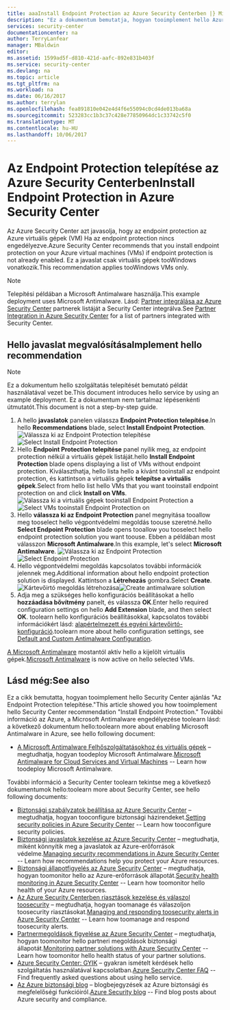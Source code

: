 ```yaml
---
title: aaaInstall Endpoint Protection az Azure Security Centerben |} Microsoft Docs
description: "Ez a dokumentum bemutatja, hogyan tooimplement hello Azure Security Center javaslat ** telepíteni az Endpoint Protection **."
services: security-center
documentationcenter: na
author: TerryLanfear
manager: MBaldwin
editor: 
ms.assetid: 1599ad5f-d810-421d-aafc-892e831b403f
ms.service: security-center
ms.devlang: na
ms.topic: article
ms.tgt_pltfrm: na
ms.workload: na
ms.date: 06/16/2017
ms.author: terrylan
ms.openlocfilehash: fea891810e042e4d4f6e55094c0cd4de013ba68a
ms.sourcegitcommit: 523283cc1b3c37c428e77850964dc1c33742c5f0
ms.translationtype: MT
ms.contentlocale: hu-HU
ms.lasthandoff: 10/06/2017
---
```

# <a name="install-endpoint-protection-in-azure-security-center"></a><span data-ttu-id="7e494-103">Az Endpoint Protection telepítése az Azure Security Centerben</span><span class="sxs-lookup"><span data-stu-id="7e494-103">Install Endpoint Protection in Azure Security Center</span></span>
<span data-ttu-id="7e494-104">Az Azure Security Center azt javasolja, hogy az endpoint protection az Azure virtuális gépek (VM) Ha az endpoint protection nincs engedélyezve.</span><span class="sxs-lookup"><span data-stu-id="7e494-104">Azure Security Center recommends that you install endpoint protection on your Azure virtual machines (VMs) if endpoint protection is not already enabled.</span></span> <span data-ttu-id="7e494-105">Ez a javaslat csak virtuális gépek tooWindows vonatkozik.</span><span class="sxs-lookup"><span data-stu-id="7e494-105">This recommendation applies tooWindows VMs only.</span></span>

> [!NOTE]
> <span data-ttu-id="7e494-106">Telepítési példában a Microsoft Antimalware használja.</span><span class="sxs-lookup"><span data-stu-id="7e494-106">This example deployment uses Microsoft Antimalware.</span></span> <span data-ttu-id="7e494-107">Lásd: [Partner integrálása az Azure Security Center](security-center-partner-integration.md#partners-that-integrate-with-security-center) partnerek listáját a Security Center integrálva.</span><span class="sxs-lookup"><span data-stu-id="7e494-107">See [Partner Integration in Azure Security Center](security-center-partner-integration.md#partners-that-integrate-with-security-center) for a list of partners integrated with Security Center.</span></span>  
>
>

## <a name="implement-hello-recommendation"></a><span data-ttu-id="7e494-108">Hello javaslat megvalósítása</span><span class="sxs-lookup"><span data-stu-id="7e494-108">Implement hello recommendation</span></span>

> [!NOTE]
> <span data-ttu-id="7e494-109">Ez a dokumentum hello szolgáltatás telepítését bemutató példát használatával vezet be.</span><span class="sxs-lookup"><span data-stu-id="7e494-109">This document introduces hello service by using an example deployment.</span></span>  <span data-ttu-id="7e494-110">Ez a dokumentum nem tartalmaz lépésenkénti útmutatót.</span><span class="sxs-lookup"><span data-stu-id="7e494-110">This document is not a step-by-step guide.</span></span>
>
>

1. <span data-ttu-id="7e494-111">A hello **javaslatok** panelen válassza **Endpoint Protection telepítése**.</span><span class="sxs-lookup"><span data-stu-id="7e494-111">In hello **Recommendations** blade, select **Install Endpoint Protection**.</span></span>
   <span data-ttu-id="7e494-112">![Válassza ki az Endpoint Protection telepítése][1]</span><span class="sxs-lookup"><span data-stu-id="7e494-112">![Select Install Endpoint Protection][1]</span></span>
2. <span data-ttu-id="7e494-113">Hello **Endpoint Protection telepítése** panel nyílik meg, az endpoint protection nélkül a virtuális gépek listáját.</span><span class="sxs-lookup"><span data-stu-id="7e494-113">hello **Install Endpoint Protection** blade opens displaying a list of VMs without endpoint protection.</span></span> <span data-ttu-id="7e494-114">Kiválaszthatja, hello lista hello a kívánt tooinstall az endpoint protection, és kattintson a virtuális gépek **telepítse a virtuális gépek**.</span><span class="sxs-lookup"><span data-stu-id="7e494-114">Select from hello list hello VMs that you want tooinstall endpoint protection on and click **Install on VMs**.</span></span>
   <span data-ttu-id="7e494-115">![Válassza ki a virtuális gépek tooinstall Endpoint Protection a][2]</span><span class="sxs-lookup"><span data-stu-id="7e494-115">![Select VMs tooinstall Endpoint Protection on][2]</span></span>
3. <span data-ttu-id="7e494-116">Hello **válassza ki az Endpoint Protection** panel megnyitása tooallow meg tooselect hello végpontvédelmi megoldás toouse szeretné.</span><span class="sxs-lookup"><span data-stu-id="7e494-116">hello **Select Endpoint Protection** blade opens tooallow you tooselect hello endpoint protection solution you want toouse.</span></span> <span data-ttu-id="7e494-117">Ebben a példában most válasszon **Microsoft Antimalware**.</span><span class="sxs-lookup"><span data-stu-id="7e494-117">In this example, let's select **Microsoft Antimalware**.</span></span>
   <span data-ttu-id="7e494-118">![Válassza ki az Endpoint Protection][3]</span><span class="sxs-lookup"><span data-stu-id="7e494-118">![Select Endpoint Protection][3]</span></span>
4. <span data-ttu-id="7e494-119">Hello végpontvédelmi megoldás kapcsolatos további információk jelennek meg.</span><span class="sxs-lookup"><span data-stu-id="7e494-119">Additional information about hello endpoint protection solution is displayed.</span></span> <span data-ttu-id="7e494-120">Kattintson a **Létrehozás** gombra.</span><span class="sxs-lookup"><span data-stu-id="7e494-120">Select **Create**.</span></span>
   <span data-ttu-id="7e494-121">![Kártevőirtó megoldás létrehozása][4]</span><span class="sxs-lookup"><span data-stu-id="7e494-121">![Create antimalware solution][4]</span></span>
5. <span data-ttu-id="7e494-122">Adja meg a szükséges hello konfigurációs beállításokat a hello **hozzáadása bővítmény** panelt, és válassza **OK**.</span><span class="sxs-lookup"><span data-stu-id="7e494-122">Enter hello required configuration settings on hello **Add Extension** blade, and then select **OK**.</span></span> <span data-ttu-id="7e494-123">toolearn hello konfigurációs beállításokkal, kapcsolatos további információkért lásd: [alapértelmezett és egyéni kártevőirtó-konfiguráció](../security/azure-security-antimalware.md#default-and-custom-antimalware-configuration).</span><span class="sxs-lookup"><span data-stu-id="7e494-123">toolearn more about hello configuration settings, see [Default and Custom Antimalware Configuration](../security/azure-security-antimalware.md#default-and-custom-antimalware-configuration).</span></span>

<span data-ttu-id="7e494-124">[A Microsoft Antimalware](../security/azure-security-antimalware.md) mostantól aktív hello a kijelölt virtuális gépek.</span><span class="sxs-lookup"><span data-stu-id="7e494-124">[Microsoft Antimalware](../security/azure-security-antimalware.md) is now active on hello selected VMs.</span></span>

## <a name="see-also"></a><span data-ttu-id="7e494-125">Lásd még:</span><span class="sxs-lookup"><span data-stu-id="7e494-125">See also</span></span>
<span data-ttu-id="7e494-126">Ez a cikk bemutatta, hogyan tooimplement hello Security Center ajánlás "Az Endpoint Protection telepítése."</span><span class="sxs-lookup"><span data-stu-id="7e494-126">This article showed you how tooimplement hello Security Center recommendation "Install Endpoint Protection."</span></span> <span data-ttu-id="7e494-127">További információ az Azure, a Microsoft Antimalware engedélyezése toolearn lásd: a következő dokumentum hello:</span><span class="sxs-lookup"><span data-stu-id="7e494-127">toolearn more about enabling Microsoft Antimalware in Azure, see hello following document:</span></span>

* <span data-ttu-id="7e494-128">[A Microsoft Antimalware Felhőszolgáltatásokhoz és virtuális gépek](../security/azure-security-antimalware.md) – megtudhatja, hogyan toodeploy Microsoft Antimalware.</span><span class="sxs-lookup"><span data-stu-id="7e494-128">[Microsoft Antimalware for Cloud Services and Virtual Machines](../security/azure-security-antimalware.md) -- Learn how toodeploy Microsoft Antimalware.</span></span>

<span data-ttu-id="7e494-129">További információ a Security Center toolearn tekintse meg a következő dokumentumok hello:</span><span class="sxs-lookup"><span data-stu-id="7e494-129">toolearn more about Security Center, see hello following documents:</span></span>

* <span data-ttu-id="7e494-130">[Biztonsági szabályzatok beállítása az Azure Security Center](security-center-policies.md) – megtudhatja, hogyan tooconfigure biztonsági házirendeket.</span><span class="sxs-lookup"><span data-stu-id="7e494-130">[Setting security policies in Azure Security Center](security-center-policies.md) -- Learn how tooconfigure security policies.</span></span>
* <span data-ttu-id="7e494-131">[Biztonsági javaslatok kezelése az Azure Security Center](security-center-recommendations.md) – megtudhatja, miként könnyítik meg a javaslatok az Azure-erőforrások védelme.</span><span class="sxs-lookup"><span data-stu-id="7e494-131">[Managing security recommendations in Azure Security Center](security-center-recommendations.md) -- Learn how recommendations help you protect your Azure resources.</span></span>
* <span data-ttu-id="7e494-132">[Biztonsági állapotfigyelés az Azure Security Center](security-center-monitoring.md) – megtudhatja, hogyan toomonitor hello az Azure-erőforrások állapotát.</span><span class="sxs-lookup"><span data-stu-id="7e494-132">[Security health monitoring in Azure Security Center](security-center-monitoring.md) -- Learn how toomonitor hello health of your Azure resources.</span></span>
* <span data-ttu-id="7e494-133">[Az Azure Security Centerben riasztások kezelése és válaszol toosecurity](security-center-managing-and-responding-alerts.md) – megtudhatja, hogyan toomanage és válaszoljon toosecurity riasztásokat.</span><span class="sxs-lookup"><span data-stu-id="7e494-133">[Managing and responding toosecurity alerts in Azure Security Center](security-center-managing-and-responding-alerts.md) -- Learn how toomanage and respond toosecurity alerts.</span></span>
* <span data-ttu-id="7e494-134">[Partnermegoldások figyelése az Azure Security Center](security-center-partner-solutions.md) – megtudhatja, hogyan toomonitor hello partneri megoldások biztonsági állapotát.</span><span class="sxs-lookup"><span data-stu-id="7e494-134">[Monitoring partner solutions with Azure Security Center](security-center-partner-solutions.md) -- Learn how toomonitor hello health status of your partner solutions.</span></span>
* <span data-ttu-id="7e494-135">[Azure Security Center: GYIK](security-center-faq.md) – gyakran ismételt kérdések hello szolgáltatás használatával kapcsolatban.</span><span class="sxs-lookup"><span data-stu-id="7e494-135">[Azure Security Center FAQ](security-center-faq.md) -- Find frequently asked questions about using hello service.</span></span>
* <span data-ttu-id="7e494-136">[Az Azure biztonsági blog](http://blogs.msdn.com/b/azuresecurity/) – blogbejegyzések az Azure biztonsági és megfelelőségi funkcióiról.</span><span class="sxs-lookup"><span data-stu-id="7e494-136">[Azure Security blog](http://blogs.msdn.com/b/azuresecurity/) -- Find blog posts about Azure security and compliance.</span></span>

<!--Image references-->
[1]:./media/security-center-install-endpoint-protection/select-install-endpoint-protection.png
[2]:./media/security-center-install-endpoint-protection/install-endpoint-protection-blade.png
[3]:./media/security-center-install-endpoint-protection/select-endpoint-protection.png
[4]:./media/security-center-install-endpoint-protection/create-antimalware-solution.png
